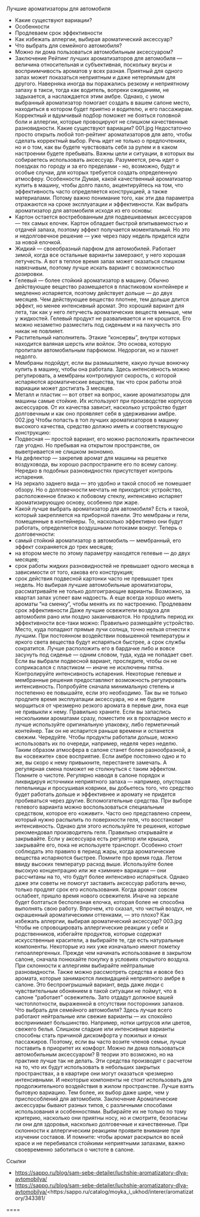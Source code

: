 Лучшие ароматизаторы для автомобиля
- Какие существуют вариации? 
- Особенности
- Продлеваем срок эффективности 
- Как избежать аллергии, выбирая ароматический аксессуар?
- Что выбрать для семейного автомобиля? 
- Можно ли дома пользоваться автомобильным аксессуаром? 
- Заключение 
Рейтинг лучших ароматизаторов для автомобиля — величина относительная и субъективная, поскольку вкусы и восприимчивость ароматов у всех разная. Приятный для одного запах может показаться неприятным и даже нетерпимым для другого. Наверняка иногда вы поражались резкому и неприятному запаху в такси, тогда как водитель, вопреки ожиданиям, не задыхается, а наслаждается этим амбре. Однако, с умом выбранный ароматизатор помогает создать в вашем салоне место, находиться в котором будет приятно и водителю, и его пассажирам. Корректный и вдумчивый подбор поможет не бояться головной боли и аллергии, которые провоцируют не слишком качественные разновидности. 
Какие существуют вариации?
001.jpg
Недостаточно просто открыть любой топ-рейтинг ароматизаторов для авто, чтобы сделать корректный выбор. Речь идет не только о предпочтениях, но и о том, как вы будете чувствовать себя за рулем и в каком настроении будете пребывать. Важны цели и ситуации, в которых вы собираетесь использовать аксессуар. Разумеется, речь идет о поездках по городу и за его пределами - но, возможно, будут и особые случаи, для которых требуется создать определенную атмосферу. 
Особенности
Думая, какой качественный ароматизатор купить в машину, чтобы долго пахло, акцентируйтесь на том, что эффективность часто определяется конструкцией, а также материалами. Потому важно понимание того, как эти два параметра отражаются на сроке эксплуатации и эффективности. 
Как выбрать ароматизатор для автомобиля исходя из его основы: 
- Картон остается востребованным для подвешиваемых аксессуаров — тех самых елочек. Картон обладает быстрой впитываемостью и отдачей запаха, поэтому эффект получается моментальный. Но это и недолговечное решение — уже через пару недель придется идти за новой елочкой.
- Жидкий — своеобразный парфюм для автомобилей. Работает зимой, когда все остальные варианты замерзают, у него хорошая летучесть. А вот в теплое время запах может оказаться слишком навязчивым, поэтому лучше искать вариант с возможностью дозировки.
- Гелевый — более стойкий ароматизатор в машину. Обычно действующее вещество размещается в пластиковом контейнере и медленно испаряется, поэтому действует дольше — до двух месяцев. Чем действующее вещество плотнее, тем дольше длится эффект, но менее интенсивный аромат. Это хороший вариант для лета, так как у него летучесть ароматических веществ меньше, чем у жидкостей. Гелевый продукт не разваливается и не крошится. Его можно незаметно разместить под сиденьем и на пахучесть это никак не повлияет.
- Растительный наполнитель. Этакие “консервы”, внутри которых находится валяная шерсть или войлок. Это основа, которую пропитали автомобильным парфюмом. Недорогая, но и пахнет недолго.
- Мембраны подойдут, если вы размышляете, какую лучше вонючку купить в машину, чтобы она работала. Здесь интенсивность можно регулировать, а мембраны контролируют скорость, с которой испаряются ароматические вещества, так что срок работы этой вариации может достигать 3 месяцев.
- Металл и пластик — вот ответ на вопрос, какие ароматизаторы для машины самые стойкие. Их используют при производстве корпусов аксессуаров. От их качества зависит, насколько устройство будет долговечным и как оно проявляет себя в удерживании амбре. 
002.jpg
Чтобы попасть в топ лучших ароматизаторов в машину высокого качества, средство должно иметь и соответствующую конструкцию: 
- Подвесная — простой вариант, его можно расположить практически где угодно. Но пребывая на открытом пространстве, он выветривается не слишком экономно.
- На дефлектор — закрепив аромат для машины на решетке воздуховода, вы хорошо распространите его по всему салону. Нередко в подобных разновидностях присутствует контроль испарения.
- На зеркало заднего вида — это удобно и такой способ не помешает обзору. Но о долговечности мечтать не приходится: устройство, расположенное близко к лобовому стеклу, интенсивно испаряет ароматизирующую основу, особенно при жаре. 
- Какой лучше выбрать ароматизатор для автомобиля? Есть и такой, который закрепляется на приборной панели. Это мембраны и гели, помещенные в контейнеры. То, насколько эффективно они будут работать, определяется воздушными потоками вокруг. 
Теперь о долговечности: 
- самый стойкий ароматизатор в автомобиль — мембранный, его эффект сохраняется до трех месяцев;
- на втором месте по этому параметру находятся гелевые — до двух месяцев;
- срок работы жидких разновидностей не превышает одного месяца в зависимости от того, какова его конструкция;
- срок действия подвесной картонки часто не превышает трех недель. 
Но выбирая лучшие автомобильные ароматизаторы, рассматривайте не только долгоиграющие варианты. Возможно, за квартал запах успеет вам надоесть. А еще всегда хорошо иметь ароматы “на сменку”, чтобы менять их по настроению. 
Продлеваем срок эффективности
Даже лучшие освежители воздуха для автомобиля рано или поздно заканчиваются. Но продлить период их эффективности все-таки можно: 
Правильно размещайте устройство. Место, куда попадают прямые лучи солнца, точно нельзя отнести к лучшим. При постоянном воздействии повышенной температуры и яркого света вещества будут испаряться быстрее, а срок службы сократится. Лучше расположить его в бардачке либо и вовсе засунуть под сиденье — одним словом, туда, куда не попадает свет. Если вы выбрали подвесной вариант, проследите, чтобы он не соприкасался с пластиком — иначе не исключены пятна.
Контролируйте интенсивность испарения. Некоторые гелевые и мембранные решения предоставляют возможность регулировать интенсивность. Попробуйте сначала минимальную степень и постепенно ее повышайте, если это необходимо. Так вы не только продлите время эксплуатации аксессуара, но и не будете морщиться от чрезмерно резкого аромата в первые дни, пока еще не привыкли к нему.
Правильно храните. Если вы запаслись несколькими ароматами сразу, поместите их в прохладное место и лучше используйте оригинальную упаковку, либо герметичный контейнер. Так он не испарится раньше времени и останется свежим.
Чередуйте. Чтобы продукты работали дольше, можно использовать их по очереди, например, неделя через неделю. Таким образом атмосфера в салоне станет более разнообразной, а вы «освежите» свое восприятие. Если амбре постоянно одно и то же, вы скоро к нему привыкните, перестанете замечать. А регулярная смена поможет не столкнуться с таким эффектом.
Помните о чистоте. Регулярно наводя в салоне порядок и ликвидируя источники неприятного запаха — например, опустошая пепельницы и просушивая коврики, вы добьетесь того, что средство будет работать дольше и эффективнее и аромату не придется пробиваться через другие.
Вспомогательные средства. При выборе гелевого варианта можно воспользоваться специальным средством, которое его «оживит». Часто оно представлено спреем, который нужно распылить по поверхности геля, что восстановит интенсивность. Однако для этого используйте те решения, которые рекомендовал производитель геля.
Правильно открывайте и закрывайте. Если у аксессуара есть регулятор или крышка, закрывайте его, пока не используете транспорт. Особенно стоит соблюдать это правило в период жары, когда ароматические вещества испаряются быстрее.
Помните про время года. Летом ввиду высоких температур расход выше. Используйте более высокую концентрацию или же «зимние» вариации — они рассчитаны на то, что будут более интенсивно испаряться. 
Однако даже эти советы не помогут заставить аксессуар работать вечно, только продлят срок его использования. Когда аромат совсем ослабеет, пришло время нового освежителя. Иначе на зеркале будет болтаться бесполезная елочка, которая более не способна выполнять свою работу. Впрочем, кто сказал, что чистый воздух, не окрашенный ароматическими оттенками, — это плохо? 
Как избежать аллергии, выбирая ароматический аксессуар?
003.jpg
Чтобы не спровоцировать аллергические реакции у себя и родственников, избегайте продуктов, которые содержат искусственные красители, а выбирайте те, где есть натуральные компоненты. Некоторые из них уже изначально имеют пометку гипоаллергенных. Прежде чем начинать использование в закрытом салоне, сначала понюхайте покупку в условиях открытого воздуха. При склонности к аллергиям выбирайте нейтральные разновидности. Также можно рассмотреть средства и вовсе без аромата, которые занимаются ликвидацией неприятного амбре в салоне. Это беспроигрышный вариант, ведь даже люди с чувствительным обонянием в такой ситуации не поймут, что в салоне “работает” освежитель. Зато отдадут должное вашей чистоплотности, выраженной в отсутствии посторонних запахов. 
Что выбрать для семейного автомобиля?
Здесь лучше всего работают нейтральные или свежие варианты — их спокойно воспринимает большинство. Например, нотки цитрусов или цветов, свежего белья. Слишком сладкие или интенсивные варианты способны стать причиной дискомфорта у пожилых и юных пассажиров. Поэтому, если вы часто возите членов семьи, лучше поставить в приоритет их комфорт. 
Можно ли дома пользоваться автомобильным аксессуаром?
В теории это возможно, но на практике лучше так не делать. Эти средства производят с расчетом на то, что их будут использовать в небольших закрытых пространствах, а в квартире они могут оказаться чрезмерно интенсивными. И некоторые компоненты не стоит использовать для продолжительного воздействия в жилом пространстве. Лучше взять бытовую вариацию. Тем более, их выбор даже шире, чем у приспособлений для автомобиля. 
Заключение
Ароматические аксессуары бывают разных типов, с различными способами использования и особенностями. Выбирайте их не только по тому критерию, насколько они приятны носу, но и смотрите, безопасны ли они для здоровья, насколько долговечные и качественные. При склонности к аллергическим реакциям проявите внимание при изучении составов. И помните: чтобы аромат раскрылся во всей красе и не перебивался стойкими неприятными запахами, важно своевременно заботиться о чистоте в салоне.

Ссылки
- https://sappo.ru/blog/sam-sebe-detailer/luchshie-aromatizatory-dlya-avtomobilya/
- https://sappo.ru/blog/sam-sebe-detailer/luchshie-aromatizatory-dlya-avtomobilya/<https:/sappo.ru/catalog/moyka_i_ukhod/interer/aromatizatory/343381/

====